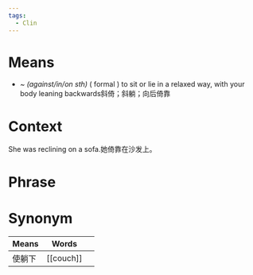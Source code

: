 ```yaml
---
tags:
  - Clin
---
```

# Means
- *~ (against/in/on sth)* ( formal ) to sit or lie in a relaxed way, with your body leaning backwards斜倚；斜躺；向后倚靠 
# Context
She was reclining on a sofa.她倚靠在沙发上。
# Phrase

# Synonym
| Means | Words     |     |
| ----- | --------- | --- |
| 使躺下   | [[couch]] |     |
